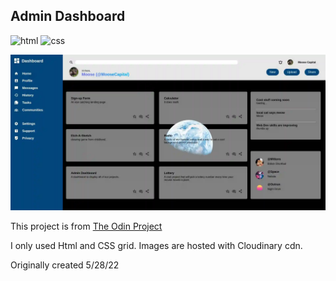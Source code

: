
## Admin Dashboard
![html](https://badges.aleen42.com/src/html5.svg)
![css](https://badges.aleen42.com/src/css3.svg)

[//]: # (![js]&#40;https://badges.aleen42.com/src/javascript.svg&#41;)
![preview](./images/admindashboardprev.webp)

This project is from [The Odin Project](https://www.theodinproject.com/lessons/node-path-intermediate-html-and-css-admin-dashboard)

I only used Html and CSS grid. Images are hosted with Cloudinary cdn.

Originally created 5/28/22


